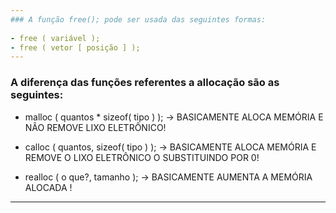 ```yaml
---
### A função free(); pode ser usada das seguintes formas: 
 
- free ( variável );
- free ( vetor [ posição ] );
---
```

### A diferença das funções referentes a allocação são as seguintes:

- malloc ( quantos * sizeof( tipo ) );
 -> BASICAMENTE ALOCA MEMÓRIA E NÃO REMOVE LIXO ELETRÔNICO!
 
 - calloc ( quantos, sizeof( tipo ) );
   -> BASICAMENTE ALOCA MEMÓRIA E REMOVE O LIXO ELETRÔNICO O SUBSTITUINDO POR 0!
 
 - realloc ( o que?, tamanho );
 -> BASICAMENTE AUMENTA A MEMÓRIA ALOCADA !
---
